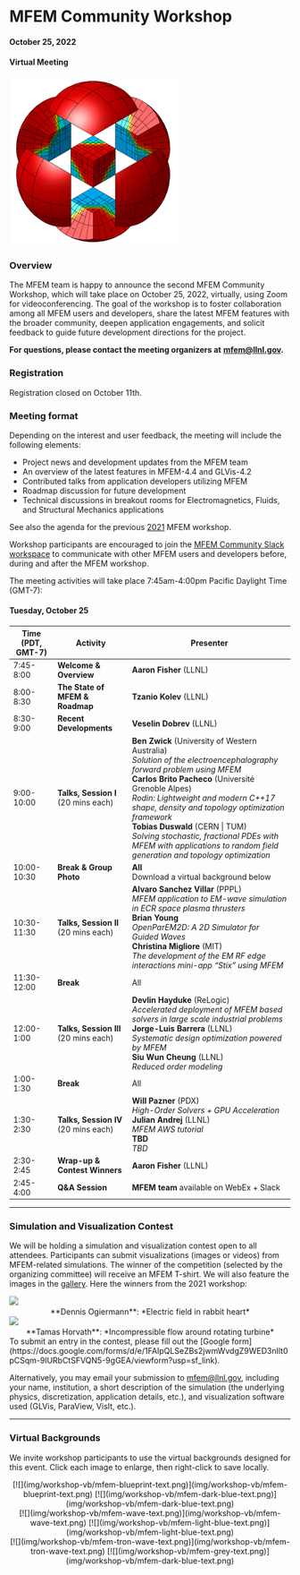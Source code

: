 # MFEM Community Workshop
#### October 25, 2022
#### Virtual Meeting

![MFEM Logo](img/logo-300.png)

### Overview

The MFEM team is happy to announce the second MFEM Community Workshop, which will
take place on October 25, 2022, virtually, using Zoom for videoconferencing.
The goal of the workshop is to foster collaboration among all MFEM users and
developers, share the latest MFEM features with the broader community, deepen
application engagements, and solicit feedback to guide future development
directions for the project.

**For questions, please contact the meeting organizers at**
**[mfem@llnl.gov](mailto:mfem@llnl.gov).**

### Registration

Registration closed on October 11th.

### Meeting format

Depending on the interest and user feedback, the meeting will include the following elements:

- Project news and development updates from the MFEM team
- An overview of the latest features in MFEM-4.4 and GLVis-4.2
- Contributed talks from application developers utilizing MFEM
- Roadmap discussion for future development
- Technical discussions in breakout rooms for Electromagnetics, Fluids, and
  Structural Mechanics applications

See also the agenda for the previous [2021](../workshop21) MFEM workshop.

Workshop participants are encouraged to join the
[MFEM Community Slack workspace](https://join.slack.com/t/mfemworkshop/shared_invite/zt-1eaok7edx-XcxRND6bw3c3GGH7vjZNuA)
to communicate with other MFEM users and developers before, during and after the
MFEM workshop.

The meeting activities will take place 7:45am-4:00pm Pacific Daylight Time (GMT-7):

#### Tuesday, October 25

| Time (PDT, GMT-7) | Activity | Presenter |
|---|---|---|
| 7:45-8:00 | **Welcome & Overview** | **Aaron Fisher** (LLNL) |
| 8:00-8:30 | **The State of MFEM & Roadmap** | **Tzanio Kolev** (LLNL) |
| 8:30-9:00 | **Recent Developments** | **Veselin Dobrev** (LLNL) |
| 9:00-10:00 | **Talks, Session I**<br>(20 mins each) | **Ben Zwick** (University of Western Australia)<br> *Solution of the electroencephalography forward problem using MFEM*<br>**Carlos Brito Pacheco** (Université Grenoble Alpes)<br> *Rodin: Lightweight and modern C++17 shape, density and topology optimization framework*<br>**Tobias Duswald** (CERN \| TUM)<br> *Solving stochastic, fractional PDEs with MFEM with applications to random field generation and topology optimization* |
| 10:00-10:30 | **Break & Group Photo**| **All**<br>Download a virtual background below |
| 10:30-11:30 | **Talks, Session II**<br>(20 mins each) | **Alvaro Sanchez Villar** (PPPL)<br> *MFEM application to EM-wave simulation in ECR space plasma thrusters*<br>**Brian Young**<br> *OpenParEM2D: A 2D Simulator for Guided Waves*<br>**Christina Migliore** (MIT)<br> *The development of the EM RF edge interactions mini-app “Stix” using MFEM*
| 11:30-12:00 | **Break** | All |
| 12:00-1:00 |  **Talks, Session III**<br>(20 mins each) | **Devlin Hayduke** (ReLogic)<br> *Accelerated deployment of MFEM based solvers in large scale industrial problems*<br>**Jorge-Luis Barrera** (LLNL)<br> *Systematic design optimization powered by MFEM*<br>**Siu Wun Cheung** (LLNL)<br> *Reduced order modeling*
| 1:00-1:30 | **Break** | All |
| 1:30-2:30 | **Talks, Session IV**<br>(20 mins each) | **Will Pazner** (PDX)<br> *High-Order Solvers + GPU Acceleration*<br> **Julian Andrej** (LLNL)<br> *MFEM AWS tutorial*<br> **TBD**<br> *TBD*|
| 2:30-2:45 | **Wrap-up & Contest Winners** | **Aaron Fisher** (LLNL) |
| 2:45-4:00 | **Q&A Session** | **MFEM team** available on WebEx + Slack|

---

### Simulation and Visualization Contest

We will be holding a simulation and visualization contest open to all attendees.
Participants can submit visualizations (images or videos) from MFEM-related
simulations. The winner of the competition (selected by the organizing
committee) will receive an MFEM T-shirt. We will also feature the images in the
[gallery](gallery.md). Here the winners from the 2021 workshop:

<div class="col-md-6" markdown="1">
<a href="https://mfem.org/img/gallery/workshop21/rabbit-biventricular-e_field-ogiermann.png"><img src="https://mfem.org/img/gallery/workshop21/rabbit-biventricular-e_field-ogiermann_small.png" width="250"></a>
<center>
**Dennis Ogiermann**: *Electric field in rabbit heart*
</center>
</div>

<div class="col-md-6" markdown="1">
<a href="https://mfem.org/img/gallery/workshop21/turbine.mp4"><img src="https://mfem.org/img/gallery/workshop21/turbine_small.png" width="320"></a>
<center>
**Tamas Horvath**: *Incompressible flow around rotating turbine*
</center>
</div>

<div class="col-md-12" markdown="1" style="padding-left:0;">
To submit an entry in the contest, please fill out the
[Google form](https://docs.google.com/forms/d/e/1FAIpQLSeZBs2jwmWvdgZ9WED3nIlt0pCSqm-9lURbCtSFVQN5-9gGEA/viewform?usp=sf_link).

Alternatively, you may email your submission to
[mfem@llnl.gov](mailto:mfem@llnl.gov), including your name, institution, a short
description of the simulation (the underlying physics, discretization,
application details, etc.), and visualization software used (GLVis, ParaView,
VisIt, etc.).

---

### Virtual Backgrounds

We invite workshop participants to use the virtual backgrounds designed for this event.
Click each image to enlarge, then right-click to save locally.
</div>

<center>

<div class="col-md-4"  markdown="1">
[![](img/workshop-vb/mfem-blueprint-text.png)](img/workshop-vb/mfem-blueprint-text.png)
[![](img/workshop-vb/mfem-dark-blue-text.png)](img/workshop-vb/mfem-dark-blue-text.png)
</div>

<div class="col-md-4"  markdown="1">
[![](img/workshop-vb/mfem-wave-text.png)](img/workshop-vb/mfem-wave-text.png)
[![](img/workshop-vb/mfem-light-blue-text.png)](img/workshop-vb/mfem-light-blue-text.png)
</div>

<div class="col-md-4"  markdown="1">
[![](img/workshop-vb/mfem-tron-wave-text.png)](img/workshop-vb/mfem-tron-wave-text.png)
[![](img/workshop-vb/mfem-grey-text.png)](img/workshop-vb/mfem-dark-blue-text.png)
</div>

</center>
